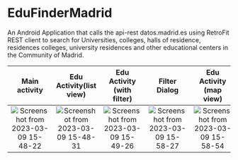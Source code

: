 # EduFinderMadrid
An Android Application that calls the api-rest datos.madrid.es using RetroFit REST client to search for Universities, colleges, halls of residence, residences colleges, university residences and other educational centers in the Community of Madrid.

Main activity | Edu Activity(list view) | Edu Activity (with filter) |  Filter Dialog | Edu Activity (map view)
:-:|:-:|:-:|:-:|:-:
![Screenshot from 2023-03-09 15-48-22](https://user-images.githubusercontent.com/94985283/224069623-e0b7807d-e2b7-45d0-99a9-7e9686fe8572.png) | ![Screenshot from 2023-03-09 15-48-31](https://user-images.githubusercontent.com/94985283/224071649-02853b67-7978-4aa5-ac05-11cc69bb1ad2.png) | ![Screenshot from 2023-03-09 15-49-26](https://user-images.githubusercontent.com/94985283/224069759-886ba438-37a8-453e-b33d-d09a97088452.png) | ![Screenshot from 2023-03-09 15-58-27](https://user-images.githubusercontent.com/94985283/224069863-41310dd6-a733-4e53-9995-36ee7e8a1498.png) | ![Screenshot from 2023-03-09 15-58-54](https://user-images.githubusercontent.com/94985283/224069911-fbc84221-159d-418a-8fdf-40e9d8dd2adc.png)



